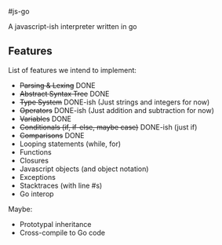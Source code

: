 #js-go

A javascript-ish interpreter written in go

## Features

List of features we intend to implement:

* ~~Parsing & Lexing~~ DONE
* ~~Abstract Syntax Tree~~ DONE
* ~~Type System~~ DONE-ish (Just strings and integers for now)
* ~~Operators~~ DONE-ish (Just addition and subtraction for now)
* ~~Variables~~ DONE
* ~~Conditionals (if, if-else, maybe case)~~ DONE-ish (just if)
* ~~Comparisons~~ DONE
* Looping statements (while, for)
* Functions
* Closures
* Javascript objects (and object notation)
* Exceptions
* Stacktraces (with line #s)
* Go interop

Maybe:

* Prototypal inheritance
* Cross-compile to Go code
